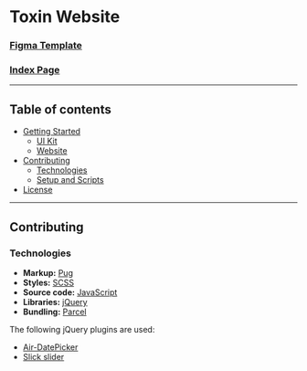 # Toxin Website 

### [Figma Template](https://www.figma.com/file/MumYcKVk9RkKZEG6dR5E3A/MetaLamp-(former-FSD)-frontend-education-program.-The-2nd-task)

### [Index Page](https://shugga939.github.io/ToxinWeb.github.io/)

***

## Table of contents
* [Getting Started](#Getting-Started)
  * [UI Kit](#UI-Kit)
  * [Website](#Website)
* [Contributing](#Contributing)
  * [Technologies](#Technologies)
  * [Setup and Scripts](#Setup-and-Scripts)
* [License](#License)

***

## Contributing

### Technologies
* **Markup:** [Pug](https://pugjs.org/api/getting-started.html)
* **Styles:** [SCSS](https://sass-lang.com/)
* **Source code:** [JavaScript](https://developer.mozilla.org/en-US/docs/Web/JavaScript)
* **Libraries:** [jQuery](https://jquery.com/)
* **Bundling:** [Parcel](https://parceljs.org/)

The following jQuery plugins are used:
* [Air-DatePicker](http://t1m0n.name/air-datepicker/docs/)
* [Slick slider](https://kenwheeler.github.io/slick/)
